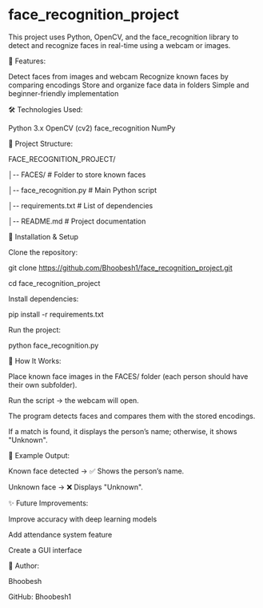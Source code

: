 # face_recognition_project
This project uses Python, OpenCV, and the face_recognition library to detect and recognize faces in real-time using a webcam or images.

🚀 Features:

Detect faces from images and webcam
Recognize known faces by comparing encodings
Store and organize face data in folders
Simple and beginner-friendly implementation  


🛠️ Technologies Used:

Python 3.x
OpenCV (cv2)
face_recognition
NumPy

📂 Project Structure:


FACE_RECOGNITION_PROJECT/

│-- FACES/                 # Folder to store known faces

│-- face_recognition.py    # Main Python script

│-- requirements.txt       # List of dependencies

│-- README.md              # Project documentation



🔧 Installation & Setup

Clone the repository:

git clone https://github.com/Bhoobesh1/face_recognition_project.git

cd face_recognition_project



Install dependencies:

pip install -r requirements.txt



Run the project:

python face_recognition.py


🎯 How It Works:

Place known face images in the FACES/ folder (each person should have their own subfolder).

Run the script → the webcam will open.

The program detects faces and compares them with the stored encodings.

If a match is found, it displays the person’s name; otherwise, it shows "Unknown".


📸 Example Output:

Known face detected → ✅ Shows the person’s name.

Unknown face → ❌ Displays "Unknown".



✨ Future Improvements:

Improve accuracy with deep learning models

Add attendance system feature

Create a GUI interface


    
👤 Author:

Bhoobesh

GitHub: Bhoobesh1
